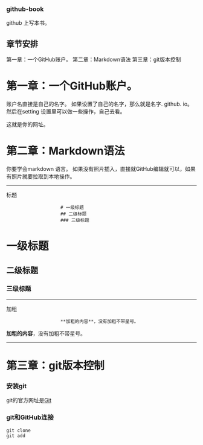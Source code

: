 ### github-book

github 上写本书。
## 章节安排
第一章：一个GitHub账户。
第二章：Markdown语法
第三章：git版本控制


# 第一章：一个GitHub账户。
账户名直接是自己的名字。
如果设置了自己的名字，那么就是名字. github. io。然后在setting 设置里可以做一些操作，自己去看。

这就是你的网址。


# 第二章：Markdown语法
你要学会markdown 语言。
如果没有照片插入，直接就GitHub编辑就可以，如果有照片就要拉取到本地操作。
***
标题

                        # 一级标题
                        ## 二级标题
                        ### 三级标题
            
# 一级标题
## 二级标题
### 三级标题

***
加粗

                        **加粗的内容**，没有加粗不带星号。
            
**加粗的内容**，没有加粗不带星号。 

***

# 第三章：git版本控制
### 安装git
git的官方网址是[Git](https://git-scm.com/)

### git和GitHub连接
    git clone
    git add 
    


